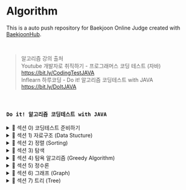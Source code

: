 # Algorithm
This is a auto push repository for Baekjoon Online Judge created with [BaekjoonHub](https://github.com/BaekjoonHub/BaekjoonHub).

<br>

> 알고리즘 강의 출처 <br> 
Youtube 개발자로 취직하기 - 프로그래머스 코딩 테스트 (자바) https://bit.ly/CodingTestJAVA  <br>
Inflearn 하루코딩 - Do it! 알고리즘 코딩테스트 with JAVA https://bit.ly/DoItJAVA 

<br>

### `Do it! 알고리즘 코딩테스트 with JAVA`

<details>
  
  <summary> 📌 섹션 0) 코딩테스트 준비하기 </summary>
  
  * #### `시간복잡도`
    * 보통 코딩테스트 문제는 시간 제한이 있다 (1~2초 내외)
    * 1초당 1억 번의 연산을 한 다고 대략 가정하면 되고, 최악의 연산 시간 (빅오표기법) 이 시간 제한 안에 수행될 수 있도록 문제 풀이를 진행해야 한다
    * 연산 횟수를 구하는 공식 : 알고리즘 시간 복잡도 X 데이터의 크기
    * 상수는 시간복잡도에서 제외하고, 가장 많이 중첩된 반복문 (ex. 이중, 3중 for문...) 이 수행시간이 제일 길기 때문에 시간복잡도의 기준으로 삼는다
    * 코테 문제를 한 번에 맞추면 정말 행운이지만, 문제가 틀렸다면, 1️⃣ 알맞은 알고리즘을 선택했는지 2️⃣ 비효율적인 로직이 쓰였는지, 어떻게 효율적으로 바꿀지 를 중심으로 고민할 것

  <br>
  
  * #### `디버깅`
    * 문제 풀다가 흠... 긴가민가 하는 부분에 디버깅을 찍고 돌려보자 (처음에는 로그를 찍는게 더 편하다고 생각하겠지만 디버깅이 더 괜찮대요)
    * 반복문에서 인덱스 범위 지정 오류 찾아보기
    * 잘못된 변수 사용 오류 찾아보기
    * 자료형 범위 오류 찾아보기 (int 형을 사용했는데 이상하게 음수가 나온다면 long 으로 바꿔보자, 이런 일이 꽤 빈번하게 발생하기 때문에 아예 초장부터 long으로 선언하고 문제 푸는게 정신건강에 이로울 수 있다)

</details>


<details>

  <summary> 📌 섹션 1) 자료구조 (Data Stucture) </summary>

  * #### `배열` 
    * 배열은 메모리의 연속 공간에 값이 채워져 있는 형태의 자료구조, 배열의 값은 인덱스를 통해 참조할 수 있으며, 선언한 자료형의 값만 저장할 수 있다.
    * 인덱스를 사용하여 값에 바로 접근할 수 있다.
    * 새로운 값을 삽입하거나 특정 인덱스에 있는 값을 삭제하기 어렵다. 값을 삽입하거나 삭제하려면 해당 인덱스 주변에 있는 값을 이동시키는 과정이 필요하다.
    * 배열의 크기는 선언할 때 지정할 수 있으며, 한 번 선언하면 크기를 늘리거나 줄일 수 없다.
    * 구조가 간단한 편 ➡️ 코테에서 많이 사용함

  <br>
  
  * #### `리스트` 
    * 리스트는 값과 포인터를 묶은 노드(값, 포인터를 쌍으로 갖는 기초 단위) 라는 것을 포인터로 연결한 자료구조다.
    * 인텍스가 없으므로 값에 접근하려면 Head 포인터부터 순서대로 접근해야 한다. ➡️ 값에 접근하는 속도가 느리다
    * 포인터로 연결되어 있으므로 데이터를 삽입하거나 삭제하는 연산 속도가 빠르다.
    * 선언할 때 크기를 별도로 지정하지 않아도 된다. ➡️ 리스트의 크기는 정해져 있지 않으며, 크기가 변하기 쉬운 데이터를 다룰 때 적절하다!
    * 포인터를 저장할 공간이 필요하므로, 배열보다는 구조가 복잡하다
    * 구현되어있는 ArrayList, LinkedList는 삽입, 삭제, 접근이 내부적으로 지원되기 때문에, 쌩 리스트를 구현하는 경우는 거의 없음 (쌩 리스트를 구현하는건 난이도가 상당히 높음)

  <br>
  
  * #### `구간 합` 
    * 구간 합은 합 배열을 이용하여 시간 복잡도를 더 줄이기 위해 사용하는 특수한 목적의 알고리즘이다.
    * <img width="404" alt="image" src="https://github.com/chujaeyeong/Algorithm/assets/123634960/97c6e441-36dd-472d-8d05-3c520c991e28">

    * 합 배열 S를 만드는 공식 : S[i] = S[i-1] + A[i]

    <br>

    * <img width="404" alt="image" src="https://github.com/chujaeyeong/Algorithm/assets/123634960/73367c95-5cbc-496e-9e44-21a423927ba4">

    * i에서 j까지의 구간 합을 구하는 공식 : S[j] - S[i-1]
   
  <br>

  * #### `투 포인터` 
    * 투포인터의 이동 원칙
    * 번호의 합이 M보다 크므로 큰 번호 index 를 내린다 : A[i] + A[j] > M일 때, j--;
    * 번호의 합이 M보다 작으므로 작은 번호 index를 올린다 : A[i] + A[j] < M일 때, i++;
    * 양쪽 포인터를 모두 이동시키고 count를 증가시킨다 : A[i] + A[j] == M일 때, i++; j--; count++;

  <br>

  * #### `슬라이딩 윈도우` 
    * 시간복잡도가 O(n) 이라 주어진 문제의 max값이 클 때 유용하게 사용할 수 있음.
    * 크기가 정해진 부분 문자열 (윈도우) 를 이동시키면서, 크기를 유지한 상태로 윈도우를 이동시키면서 조건에 맞는지 탐색하는 방법
    * <img width="506" alt="image" src="https://github.com/chujaeyeong/Algorithm/assets/123634960/62a62241-25e8-41e7-b294-a4c823e71b8f">

  <br>

  * #### `스택과 큐` 
    * 스택 : 삽입과 삭제 연산이 후입선출(LIFO)로 이루어져있는 자료구조로, 삽입과 삭제가 한 쪽에서만 일어나는 특징을 가짐
    * 스택은 깊이 우선 탐색 (DFS), 백트래킹 종류의 코테에서 효과적임. 후입선출은 개념 자체가 재귀 함수 알고리즘 원리와 일맥상통함 
      * top : 삽입과 삭제가 일어나는 위치
      * push : top 위치에 현재 있는 데이터를 삭제하고 확인하는 연산
      * peek : top 위치에 현재 있는 데이터를 단순 확인하는 연산
    * 큐 : 삽입 삭제 연산이 선입선출(FIFO)로 이루어져있는 자료구조로, 스택과는 다르게 삽입과 삭제가 양방향에서 일어나는 특징을 가짐
    * 큐는 너비 우선 탐색 (BFS) 에서 자주 사용하는 연산임
      * rear :큐에서 가장 끝 데이터를 가리키는 영역
      * front : 큐에서 가장 앞의 데이터를 가리키는 영역
      * add : rear 부분에 새로운 데이터를 삽입하는 연산
      * poll : front 부분에 있는 데이터를 삭제하고 확인하는 연산
      * peek : front에 있는 데이터를 확인할 때 사용하는 연산
    * 우선순위 큐도 있음 (들어간 순서와 산관 없이 우선순위가 높은 데이터가 먼저 나오는 자료구조, 큐 설정에 따라 front에 항상 최댓값 또는 최솟값이 위치함. 일반적으로 힙(heap, 트리 종류 中 1)을 이용해 구현)

</details>


<details>

  <summary> 📌 섹션 2) 정렬 (Sorting) </summary>

  * #### `버블 정렬 (Bubble Sort)`
    * 인접한 두 개의 데이터 크기를 비교해 정렬하는 방법
    * 간단하게 구현할 수는 있지만, 시간복잡도는 O(n²) 으로, 다른 정렬 알고리즘보다 속도가 느린 편
    * <img width="781" alt="image" src="https://github.com/chujaeyeong/Algorithm/assets/123634960/2fcfd32d-3a20-41b1-8f97-3fc436bc1179">

    * 그림과 같이 루프를 돌면서 인접한 데이터 간의 swap 연산으로 정렬함
    * 만약 특정한 루프의 전체 영역에서 swap이 한 번도 발생하지 않았다면, 그 영역 뒤에 있는 데이터가 모두 정렬되었다는 뜻이므로 프로세스를 종료해도 된다.
   
  <br>

  * #### `선택 정렬 (Selection Sort)`
    * 대상 데이터에서 최대나 최소 데이터를 데이터가 나열된 순으로 찾아가며 선택하는 방법
    * 선택 정렬은 구현 방법이 복잡하고, 시간 복잡도도 O(n²)으로 효율적이지 않아 코딩테스트에서는 많이 사용하지 않지만, 이를 응용하는 문제가 나올 수 있고 기술면접에서 간간히 물어봄
    * <img width="432" alt="image" src="https://github.com/chujaeyeong/Algorithm/assets/123634960/4442d2e7-2941-411d-932b-bbcac1f11c5e"> 

    * 남은 정렬 부분에서 최솟값 또는 최댓값을 찾는다 ➡️ 남은 정렬 부분에서 가장 앞에 있는 데이터와 선택된 데이터를 swap 한다 ➡️
      가장 앞에 있는 데이터의 위치를 변경해(index++) 남은 정렬 부분의 번위를 축소한다 ➡️ 전체 데이터 크기만큼 index가 커질 때까지, 즉 남은 정렬 부분이 없을 때까지 반복한다

  <br>

  * #### `삽입 정렬 (Insertion Sort)`
    * 이미 정렬된 데이터 범위에 정렬되지 않은 데이터를 적절한 위치에 삽입시켜 정렬하는 방법
    * 시간 복잡도는 버블정렬, 선택정렬과 동일하게 O(n²)으로 느린 편이지만, 구현하기 쉬운 편 (시간복잡도가 느려서 코테에서 자주 사용하지는 않는 정렬이지만 면접때 정렬 관련된 질문 나오는거에 대비해서 알아두면 좋다)
    * <img width="757" alt="image" src="https://github.com/chujaeyeong/Algorithm/assets/123634960/bcaa3e60-133f-4046-8609-d8db6c1a00de"> 

    * 선택 데이터를 현재 정렬된 데이터 범위 내에서 적절한 위치의 삽입하는 것이 삽입 정렬의 전부다
    * 현재 index에 있는 데이터 값을 선택한다 ➡️ 현재 선택한 데이터가 정렬된 데이터 범위에 삽입될 위치를 탐색한다 ➡️ 삽입 위치부터 index에 있는 위치까지 shift 연산을 수행한다
       ➡️ 전체 데이터의 크기만큼 index가 커질 때까지, 즉 선택할 데이터가 없을 떄까지 반복한다
    * 적절한 삽입 위치를 탐색하는 부분에서 이진 탐색 등과 같은 탐색 알고리즘을 사용하면 시간 복잡도를 줄일 수 있음!
  
  <br>
  
  * #### `퀵 정렬 (Quick Sort)`
    * 기준값 (pivort) 을 선정해 해당 값보다 작은 데이터와 큰 데이터로 분류하는 것을 반복해 정렬하는 알고리즘
    * 기준값이 어떻게 선정되는지가 시간 복잡도에 많은 영향을 미치고, 평균 시간 복잡도는 O(nlogn)이며 최악의 경우에는 시간 복잡도가 O(n²)이 됨
    * <img width="429" alt="image" src="https://github.com/chujaeyeong/Algorithm/assets/123634960/fcb767f9-8ce0-41c8-91ba-f962e1262a9e">
    * <img width="739" alt="image" src="https://github.com/chujaeyeong/Algorithm/assets/123634960/d91a2127-bb15-429b-bc1e-f6a79b0066ea">

    * pivort 선정을 운에 맡겨야되서 평균 시간 복잡도랑 최악 시간복잡도 차이가 심한 정렬이지만, 평균 시간 복잡도는 나름 준수한 편으로 코테에서는 종종 응용하는편 (재귀함수 활용)

  <br>
  
  * #### `병합 정렬 (Merge Sort)`
    * 분할 정복 (divide and conquer) 방식을 사용해서 데이터를 분할하고, 분할한 집합을 정렬하며 합치는 알고리즘, 시간 복잡도는 O(nlogn) 으로 준수한 편이다
    * <img width="346" alt="image" src="https://github.com/chujaeyeong/Algorithm/assets/123634960/444bc65b-03b6-4388-8804-0ec3a57feaeb">

    * 병합 정렬은 2개의 그룹을 병합하는 원리라는걸 꼭 숙지할 것 (투 포인터 활용, 앞 그룹은 정렬 시켜놓고 포인터 주고, 뒷 그룹은 정렬 안 되어있는 상태에서 병합 정렬을 쓰는 것)
  
  <br>
  
  * #### `기수 정렬 (Redix Sort)`
    * 기수 정렬은 값을 비교하지 않는 특이한 정렬
    * 값을 놓고 비교할 자릿수를 정한 다음, 해당 자릿수만 비교하는 정렬, 시간 복잡도는 O(kn) 이다 (여기서 k는 자릿수를 의미함)
    * 데이터가 굉장히 많은데, 각 데이터의 자릿수가 길지 않다면 시간 복잡도가 낮은 편이라 써먹어도 괜찮은 정렬임
    * 기수 정렬은 10개의 큐를 이용하는데, 각 큐는 값의 자릿수를 대표함 (0~9)
    * <img width="668" alt="image" src="https://github.com/chujaeyeong/Algorithm/assets/123634960/c4e5952f-0661-4cbe-b2f1-3e54a1142ff1"> 

</details>
    

<details>
  
  <summary> 📌 섹션 3) 탐색 </summary>

  * #### `DFS (깊이 우선 탐색)` 
    * 깊이 우선 탐색 (DFS : depth-first search) 은 그래프 완전 탐색 기법 중 하나이며, 그래프의 시작 노드에서 출발하여 탐색할 한 쪽 분기를 정하여 최대 깊이까지 탐색을 마친 후 다른 쪽 분기로 이동하여 다시 탐색을 수행하는 알고리즘이다
    * 재귀 함수르 구현하고, 스택 자료구조를 이용한다 (FILO)
    * 시간 복잡도는 O(V + E) (여기서 V : 노드 수 / E : 엣지 수 이다.)
    * DFS은 실제 구현 시 재귀함수를 이용하므로, 스택 오버플로에 유의해야함.
    * DFS는 한 번 방문한 노드를 다시 방문하면 안 되므로, 노드 방문 여부를 체크할 배열이 필요
    * <img width="796" alt="image" src="https://github.com/chujaeyeong/Algorithm/assets/123634960/eb8c56ef-d583-46fd-bba6-c8e21fe70050">
    * <img width="796" alt="image" src="https://github.com/chujaeyeong/Algorithm/assets/123634960/c174e576-08b8-4149-b665-6e3e78018c47">
    * <img width="796" alt="image" src="https://github.com/chujaeyeong/Algorithm/assets/123634960/52c51a6b-a9ae-4403-90d0-6cb159c434d1">

  <br>

  * #### `BFS (너비 우선 탐색)` 
    * 너비 우선 탐색 (BFS : breadth-first search) 도 DFS 와 동일하게 그래프를 완전 탐색하는 방법 중 하나고, 시작 노드에서 출발해 시작 노드를 기준으로 가까운 노드를 먼저 방문하면서 탐색하는 알고리즘이다
    * 선입선출 (FIFO) 이 특징이며, 큐 자료구조를 이용한다.
    * 시간복잡도는 O(V + E) (여기서 V : 노드 수 / E : 엣지 수 이다.) 로 DFS와 동일하다
    * 너비 우선 탐색은 탐색 시작 노드와 가까운 노드를 우선하여 탐색하므로, 목표 노드에 도착하는 경로가 여러 개일 때 최단 경로를 보장함
    * <img width="514" alt="image" src="https://github.com/chujaeyeong/Algorithm/assets/123634960/0546f3c4-de29-4fc3-a040-8e140ef83b55">

    * <img width="514" alt="image" src="https://github.com/chujaeyeong/Algorithm/assets/123634960/71449ec1-be28-43c3-b1d3-4af190f8dafb">

    * <img width="514" alt="image" src="https://github.com/chujaeyeong/Algorithm/assets/123634960/fe921be3-f553-41ef-b838-92f5db61674a">


  * #### `이진 탐색 (binary search)` 
    * 이진 탐색 이란, 데이터가 정렬되어 있는 상태에서 원하는 값을 찾아내는 알고리즘이다.
    * 대상 데이터의 중앙값과 찾고자 하는 값을 비교해 데이터의 크기를 절반씩 줄이면서 대상을 찾음
    * 이진탐색의 시간 복잡도는 O(logN)
    * 이진 탐색은 정렬 데이터에서 원하는 데이터를 탐색할 때 사용하는 가장 일반적인 알고리즘, 구현 및 원리가 비교적 간단해서 코테에 자주 출제되는 영역임 !
    * 다만, 이진 탐색은 데이터가 정렬되어 있어야 정상적으로 수행할 수 있으니까 이진 탐색 실행 전에 데이터 정렬은 필수임
    
    <br>
    
    * 이진 탐색 과정 (오름차순으로 정렬된 데이터 기준, 내림차순은 이 과정을 반대로 하면 됨.)
      * 1. 현재 데이터셋의 중앙값을 선택한다
        2. 중앙값 > 타깃 데이터 일 때, 중앙값 기준으로 왼쪽 데이터셋을 선택한다.
        3. 중앙값 < 타깃 데이터일 때, 중앙값 기준으로 오른쪽 데이터셋을 선택한다.
        4. 과정 1 ~ 3을 반복하다가, 중앙값 == 타깃 데이터일 때 이진 탐색을 종료한다.
           <img width="500" alt="image" src="https://github.com/chujaeyeong/Algorithm/assets/123634960/6780d232-b208-4e5d-be24-bf787159de42">
    
</details>


<details>

  <summary> 📌 섹션 4) 탐욕 알고리즘 (Greedy Algorithm) </summary>
  
  * #### `그리디 알고리즘 (탐욕법)` 
    * 그리디 알고리즘이란, 현재 상태에서 보는 선택지 중 최선의 선택지가 전체 선택지 중 최선의 선택지라고 가정하는 알고리즘이다.
    * 그리디 알고리즘의 크리티컬 포인트는, 그리디 알고리즘이 선택하는 최선의 선택지는 문제에서의 최적의 해(best answer) 를 보장하지 않는다는 점이다
    * 그래서 실제 코딩테스트에서 그리디 알고리즘을 적용할 수 있는지 판단하는 과정이 매우 중요함
    * 그리디 알고리즘의 수행 과정
      * 1. 해 선택 : 현재 상태에서 가장 최선이라고 생각되는 해를 선택한다.
        2. 적절성 검사 : 현재 선택한 해가 전체 문제의 제약 조건에 벗어나지 않는지 검사한다.
        3. 해 검사 : 현재까지 선택한 해 집합이 전체 문제를 해결할 수 있는지 검사한다. 전체 문제를 해결하지 못한다면, 1번으로 돌아가서 같은 과정을 반복한다.
  
</details>


<details>

  <summary> 📌 섹션 5) 정수론 </summary>

  * #### `소수 구하기 (에라토스테네스의 체)` 
    * 소수 (prime number) : 자신보다 작은 2개의 자연수를 곱해 만들 수 없는 1보다 큰 자연수, 1과 자기 자신 외에 약수가 존재하지 않는 수
    * 종종 소수를 판별하는 '소수 구하기' 문제가 종종 출제되는데, 소수를 구하는 대표적인 판별법으로는 **에라토스테네스의 체** 가 있음.
    * 에라토스테네스의 체의 원리
      * 1. 구하고자 하는 소수의 범위만큼 1차원 배열을 생성한다.
           <img width="562" alt="image" src="https://github.com/chujaeyeong/Algorithm/assets/123634960/48596866-1dfd-44fd-86f6-1df0186c201f">

        2. 2부터 시작하고 현재 숫자가 지워지지 않을 때는, 현재 선택된 숫자의 배수에 해당하는 수를 배열에서 끝까지 탐색하면서 지운다. **이때, 처음으로 선택된 숫자는 지우지 않는다. ➡️ 이게 소수임**
           
           <img width="562" alt="image" src="https://github.com/chujaeyeong/Algorithm/assets/123634960/797f9b81-3cb3-48f7-9092-dddb92ce474d">
           <img width="562" alt="image" src="https://github.com/chujaeyeong/Algorithm/assets/123634960/e734402a-16d2-40fa-bf34-8c9d85fc6053">

        4. 배열의 끝까지 2번을 반복한 후, 배열에서 남아있는 모든 수를 출력한다. ➡️ **소수 모두 출력**
           <img width="562" alt="image" src="https://github.com/chujaeyeong/Algorithm/assets/123634960/c19856e8-923b-46d4-93e8-e989d265ae35">
           <img width="562" alt="image" src="https://github.com/chujaeyeong/Algorithm/assets/123634960/241a9bfa-b495-43f8-b155-a2cd85065a14">
    
    <br>

    * 에라토스테네스의 체를 사용할 때 시간 복잡도
      * 에라토스테네스의 체를 구현하려면 이중 for문을 사용하는게 일반적이라, 시간복잡도는 O(N²)이다.
      * 그러나 실제 시간 복잡도는 최적화의 정도에 따라 다르겠지만, 배수를 삭제하는 연산으로 실제 구현에서 바깥쪽 for문을 생략하는 경우가 빈번하게 발생하기 때문에, 보~통은 구현하면 O(Nlog(logN))이 나온다
      * 그래서 소수 구하기 문제에서는 에라토스테네스의 체를 사용하는 것이 일반적인 방법으로 통용되고 있다.

  <br>
    
  * #### `오일러 피` 
    * 오일러 피 함수 P[N]의 정의는 1부터 N까지 범위에서 N과 서로소인 자연수의 개수를 뜻함
    * 오일러 피 함수는 증명 과정을 알고있어야 완벽하게 알 수 있다 (원리를 알면 풀고 모르면 접근하기가 힘든 문제, 근데 출제 빈도는 높지 않음)
    * 같은 정수론인 에라토스테네스의 체와 유사한 원리다
    * 오일러 피 함수의 원리
      * 1. 구하고자 하는 오일러 피의 범위만큼 배열을 자기 자신의 인덱스값으로 초기화한다.
           <img width="699" alt="image" src="https://github.com/chujaeyeong/Algorithm/assets/123634960/8cf80bfd-e52f-4896-aeaa-4f17f3f6a960">

        2. 2부터 시작해 현재 배열의 값과 인덱스가 같으면 (= 소수일 때) 현재 선택된 숫자(K)의 배수에 해당하는 수를 배열의 끝까지 탐색하며 **P[i] = P[i] - P[i]/K** 연산을 수행한다. (여기서 i는 K의 배수)
           <img width="825" alt="image" src="https://github.com/chujaeyeong/Algorithm/assets/123634960/6ea90054-2a0b-4649-ab4e-f6867df24ecc">
           <img width="825" alt="image" src="https://github.com/chujaeyeong/Algorithm/assets/123634960/85a63cde-2560-4579-9b26-8497f9dc593d">


        3. 배열의 끝까지 2번을 반복하여 오일러 피 함수를 완성한다.
           <img width="719" alt="image" src="https://github.com/chujaeyeong/Algorithm/assets/123634960/a2bd9620-ff10-4367-8079-84086a5b4639">


  <br>

  * #### `유클리드 호제법 (euclidean - algorithm)` 
    * 유클리드 호제법이란, 두 수의 최대 공약수를 구하는 알고리즘이다
    * 일반적으로 최대 공약수를 구하는 방법은 소인수 분해를 이용한 공통된 소수들의 곱으로 표현할 수 있지만, 유클리드 호제법을 이용하면 좀 더 간단하게 최대 공약수를 구할 수 있다
    * 유클리드 호제법을 수행하려면, 먼저 MOD (모드) 연산을 이해하고 있어야 한다. (% 나머지 구하는 연산)
    * MOD : 두 값을 나눈 나머지를 구하는 연산 (ex. 10 MOD 4 = 2, 10 % 4 = 2 와 같음)
    * MOD 연산으로 구현하는 유클리드 호제법
      * 1. 큰 수를 작은 수로 나누는 MOD 연산을 수행한다.
        2. 앞 단계에서의 작은 수와 MOD 연산 결괏값 (나머지) 으로 MOD 연산을 수행한다. (여기서 최대 공약수를 구하는 연산은 일반적으로 gcd 로 정의한다)
        3. 2번 단계를 반복하다가, 나머지가 0이 되는 순간의 작은 수를 최대 공약수로 선택한다.
           <img width="705" alt="image" src="https://github.com/chujaeyeong/Algorithm/assets/123634960/97b3dc0d-a97f-4af2-a5a1-70cb9442ec78">

    * 유클리드 호제법은 코딩테스트에서 재귀함수로 구현하는 편이다

</details>


<details>
  
  <summary> 📌 섹션 6) 그래프 (Graph) </summary>  

  * #### `그래프의 표현`
    * 그래프를 구현하는 방법은 총 3가지가 있다.
    * 1. **에지 리스트 (edge list)** <br>
      에지를 중심으로 그래프를 표현한다. 에지 리스트는 배열에 출발 노드, 도착 노드를 저장하여 에지를 표현하거나, 출발 노드, 도착 노드, 가중치를 저장하여 가중치가 있는 에지를 표현한다. <br>
      에지 리스트는 구현하기는 쉬운 반면, 특정 노드와 관련되어 있는 에지를 탐색하기 쉽지 않다는 단점이 있다. <br>
      에지 리스트는 벨만 포드나 크루스칼(MST) 알고리즘에 사용하며, 노드 중심 알고리즘에는 잘 사용하지 않는다.

      * 에지 리스트로 가중치 없는 그래프 표현하기
         
        <img width="527" alt="image" src="https://github.com/chujaeyeong/Algorithm/assets/123634960/cac47996-6359-4ece-841e-511447363894">

        가중치가 없는 그래프는 출발 노드와 도착 노드만 표현하므로, 배열의 행은 2개면 충분하다. 노드는 여러 자료형을 사용할 수 있으며, 다음의 경우 노드는 Integer형이다. <br>
        방향이 없는 그래프라면, [1, 2] 랑 [2, 1] 은 같은 표현이다.
        
      * 에지 리스트로 가중치 없는 그래프 표현하기
         
        <img width="527" alt="image" src="https://github.com/chujaeyeong/Algorithm/assets/123634960/88c55c40-0932-45cc-8f58-ff6423f25479">

        가중치가 있는 그래프는 행을 3개로 늘려 3번째 행에 가중치를 저장하면 된다.

    * 2. **인접 행렬 (adjacency matrix)** <br>
      인접행렬은 2차원 배열을 자료구조로 이용하여 그래프를 표현한다. 인접행렬은 에지 리스트와 다르게 노드 중심으로 그래프를 표현한다. <br>
      만약 노드가 5개인 그래프를 인접 행렬로 표현하려면, 5*5 로 표현하면 된다 (A[5][5] 이런식으로) <br>
      인접 행렬의 장점은, 구현이 쉽고 두 노드를 연결하는 에지의 여부와 가중치값은 배열에 직접 접근하면 바로 확인할 수 있다는 점이다. <br>
      하지만, 인접 행렬의 크리티컬 포인트는 노드와 관련되어 있는 에지를 탐색하려면 N번 접근해야하므로 노트 개수에 비해 에지가 적을 때에는 공간 효율성이 떨어지고, 노드 개수가 많은 경우 아예 2차원 배열 선언 자체를 할 수 없는 결함이 있다.
      (ex. 노드가 3만 개가 넘으면 java heap space 에러 발생)

      * 인접 행렬로 가중치 없는 그래프 표현하기

        <img width="591" alt="image" src="https://github.com/chujaeyeong/Algorithm/assets/123634960/35be90e4-c278-46d5-b066-1e1d0bddecac">

        예를 들어 3에서 4로 가는 에지가 있다면, 3행 4열에 1을 기록한다. (여기서 인덱스를 중심으로 1을 저장하는 이유는 가중치가 없기 때문)

      * 인접 행렬로 가중치가 있는 그래프 표현하기
     
        <img width="591" alt="image" src="https://github.com/chujaeyeong/Algorithm/assets/123634960/a2f5403b-594c-4000-a541-f7ae3a50c0c4">

        예를 들어 2에서 5로 향하는 에지가 있고, 그 에지의 가중치가 15라면, 2행 5열에 15를 기록하는 방식

    * 3. **인접 리스트 (adjacency list)** ⭐️ 가장 중요 <br>
      인접 리스트는 ArrayList 로 그래프를 표현한다. 노드 개수만큼 ArrayList를 선언해서 푸는 방식이며, 대부분 인접 리스트 방식으로 코딩테스트 문제를 풀게 된다. <br>
      그래프를 구현하는 다른 방법들에 비해 인접 리스트를 이용한 그래프 구현은 복잡한 편이다. 하지만, 노드와 연결되어 있는 에지를 탐색하는 시간은 매우 뛰어난 편이며, 노드 개수가 커도 공간 효율이 좋아 메모리 초과 에러가 발생하지 않는다. <br>
      이런 장점으로 실제 코딩테스트에서는 인접 리스트를 이용한 그래프 구현을 선호한다. 

      * 인접 리스트로 가중치 없는 그래프 표현하기

        <img width="591" alt="image" src="https://github.com/chujaeyeong/Algorithm/assets/123634960/73d98495-3ff3-4872-bdbf-cdfec0b6692e">

        인접 리스트에는 N번 노드와 연결되어 있는 노드를 배열의 위치 N에 연결된 노드 개수만큼 배열을 연결하는 방식으로 표현한다. <br>
        예를 들어, 노드 1과 연결된 2, 3 노드는 ArrayList[1]에 [2, 3]을 연결하는 방식으로 표현한다.

      * ⭐️ 인접 리스트로 가중치 있는 그래프 표현하기

        <img width="591" alt="image" src="https://github.com/chujaeyeong/Algorithm/assets/123634960/302089a7-1580-437d-84d9-d5359f570ae3">

        가중치가 있는 경우, 자료형을 클래스로 사용해야 한다 (예시에서는 Node 라는 클래스를 자료형으로 사용) 그 다음, (도착 노드, 가중치) 를 갖는 Node 클래스를 선언하여 ArrayList 에 사용한다. <br>
        예를 들어, 그림에서처럼 3 노드 정보를 넣고 싶으면, 먼저 Node 라는 클래스를 상단에 선언하고, A[3].add(New Node(4, 3)) 이런식으로 추가해주면 된다.

  <br>
  
  * #### `유니온 파인드 (union-find)`
    * 유니온 파인드는 일반적으로 여러 노드가 있을 때, 특정 2개의 노드를 연결해 1개의 집합으로 묶는 union 연산과 두 노드가 같은 집합에 속해 있는지를 확인하는 find 연산으로 구성되어있는 알고리즘이다.
    * 유니온 파인드는 union, find 연산을 완벽하게 이해하는 것이 핵심
    * 유니온 파인드만 가지고는 그래프 카테고리의 알고리즘이라고 묶는건 무리가 있지만, 그래프 알고리즘 문제에 많이 활용되기 때문에 알아두면 좋다
    
    <br>

    * union, find 연산
    * union 연산 : 각 노드가 속한 집합을 1개로 합치는 연산. 노드 a, b 가 a ∈ A, b ∈ B 일 떼 (a는 A의 원소, b는 B의 원소) union(a, b) 는 A ∪ B (A와 B의 합집합) 을 말한다.
    * find 연산 : 특정 노드 a에 관해 a가 속한 집합의 대표 노드를 반환하는 연산. 노드 a가 a ∈ A 일 때 (a는 A의 원소), find(a) 는 A집합의 대표 노드를 반환한다.
    
    <br>

    * 유니온 파인드의 알고리즘 구현 방법
    * 1. 1차원 배열을 이용하기

         <img width="680" alt="image" src="https://github.com/chujaeyeong/Algorithm/assets/123634960/18232f9c-fbbc-45be-a813-248b0035017e">

         처음에는 노드가 연결되어 있지 않으므로 각 노드가 대표 노드가 된다. 각 노드가 모두 대표 노드이므로 배열은 자신의 인덱스값으로 **초기화**한다.

      2. 2개의 노드를 선택해 각각의 대표 노드를 찾아 연결하는 union 연산 수행

         <img width="680" alt="image" src="https://github.com/chujaeyeong/Algorithm/assets/123634960/30929c1c-2e4b-4571-8a1b-94f582cb7936">

         1, 4와 5, 6을 union 연산으로 연결한다. 배열[4]는 1로, 배열[6]은 5로 업데이트한다. <br>
         1은 대표노드, 4는 자식 노드로 union 연산을 하므로, 배열[4]의 대표 노드를 1로 설정한 것이다. <br>
         ➡️ **다시 말해, 자식 노드로 들어가는 노드값 4를 대표 노드값 1로 변경한 것이다. 그 결과, 각각의 집합이었던 1, 4는 하나로 합쳐진다.** <br>
         ⭐️ union 연산을 할 때 항상 대표 노드끼리 연결해준다! 처음에는 노드간 연결이 하나도 되어있지 않을 때는 노드 모두가 대표 노드라 그냥 연결되지만, 연결 된 후에는 대표 노드끼리 연결해주게 된다. <br>
         그래서 union(4, 6) 으로 4와 6을 연결하려고 하면, 4와 6은 대표 노드가 아니기 때문에 4의 대표 노드 1에 6의 대표 노드 5을 연결한게 된다. 배열은 그럼 그림처럼 [1, 2, 3, 1, 1, 5] 가 된다.

      3. 자신이 속한 집합의 대표 노드를 찾는 연산인 find 연산을 수행 (대표 노드를 찾고, 그래프를 정돈하고, 시간복잡도를 향상시킴)

         <img width="680" alt="image" src="https://github.com/chujaeyeong/Algorithm/assets/123634960/62c3b6ea-e61b-4c57-a656-6ba6e633201d">
         
         ⭐️ find 연산 수행 과정
         * 1. 대상 노드 배열에 index값과 value값이 동일한지 확인한다.
           2. 동일하지 않으면 value값이 가리키는 index위치로 이동한다.
           3. 이동 위치의 index값과 value값이 같을 때까지 1~2 과정을 반복한다. (재귀 함수로 구현)
           4. 대표 노드에 도달하면 재귀 함수를 빠져나오면서 거치는 모든 노드값을 루트 노드값으로 변경한다.

         * find 연산 시 왜 시간복잡도가 줄어들까? : find 연산 과정을 위 그림에서 보면, 연산을 할 때 거치는 노드들이 대표 노드와 바료 연결되는 형태로 변경된다.
           이러면 추후 노드와 관련된 find 연산 속도가 O(1)로 변경된다. 한 번의 find 연산으로 **경로 압축**의 효과가 이루어지때문에 시간 복잡도가 줄어든다.

           <img width="634" alt="image" src="https://github.com/chujaeyeong/Algorithm/assets/123634960/120394e2-fe3e-4f92-9c26-877f4dd5efa7">

           이렇게 그림에서처럼 재귀 함수를 빠져나오면서 find 연산으로 값이 다 업데이트되니까 시간 복잡도 향상 효과가 있다.

  <br>
  
  * #### `위상 정렬 (topology sort)`
    * 위상 정렬이란, 사이클이 없는 방향 그래프에서 노드 순서를 찾는 알고리즘이다. (시간복잡도 : O(V + E))
    * 위상 정렬의 특징은 사이클이 없어야 한다는 것이다. 또한, 위상정렬에서는 항상 유일한 값으로 정렬되지 않으므로 정답이 여러 개일 수 있다.
    * 사이클이 존재하면 노드 간의 순서를 명확하게 정의할 수 없으므로 위상 정렬을 적용할 수 없다.

    <br>

    * 위상 정렬의 핵심 이론
    * 1. 진입 차수에 대한 이해 : 진입 차수(in-degree)는 자기 자신을 가리키는 에지의 개수이다.

         <img width="572" alt="image" src="https://github.com/chujaeyeong/Algorithm/assets/123634960/a10a6651-f564-4e96-b260-7ff2532d9d34">

         <img width="572" alt="image" src="https://github.com/chujaeyeong/Algorithm/assets/123634960/da927a23-15cb-4d82-9c8c-66bbf31e38df">

         그림에서 그래프는 ArrayList 로 표현했고, 그래프는 사이클이 없는 상태이다. <br>
         진입 차수 배열 D를 업데이트한다. 1에서 2, 3을 가리키고 있으므로, D[2], D[3] 을 각각 1만큼 증가시신다.

       2. 위상 정렬 배열에 진입 차수가 0인 노드의 값을 저장 
     
          <img width="572" alt="image" src="https://github.com/chujaeyeong/Algorithm/assets/123634960/ba8ac2fa-2e03-4f05-88ae-054afacfb578">

          <img width="572" alt="image" src="https://github.com/chujaeyeong/Algorithm/assets/123634960/88b1c569-a9e6-42ba-ae96-24ce77ff13e1">

          진입 차수 배열에서 진입 차수가 0인 노드를 선택하고, 선택된 노드를 정렬 배열에 저장, 그 후 인접 리스트에서 선택된 노드가 가리키는 노드들의 진입 차수를 1씩 뺀다.

       3. 2번 과정 반복 후 위상 정렬 배열 종료
     
          <img width="572" alt="image" src="https://github.com/chujaeyeong/Algorithm/assets/123634960/130a0f6f-039c-43cc-9912-5312497ef002">


    <br>

    * 위상 정렬의 수행 과정
      * 1. 진입 차수가 0인 노드를 큐에 저장한다.
        2. 큐에서 데이터를 poll해서 해당 노드를 탐색 결과에 추가하고, 해당 노드가 가리키는 노드의 진입 차수를 1씩 감소한다.
        3. 감소했을 때 진입 차수가 0이 되는 노드를 큐에 offer 한다.
        4. 큐가 빌 때까지 1~3번 과정을 반복한다.
  
  <br>
  
  * #### `다익스트라 알고리즘 (dijkstra algorithm)`
    * 다익스트라 알고리즘은 그래프에서 최단 거리를 구하는 알고리즘이다.
    * 에지는 모두 양수 라는 특징을 가지고 있으며, 다익스트라 알고리즘의 시간복잡도는 O(ElogV) 이다.
    * 특정 노드에서 다른 노드들의 최단 거리를 구하는 문제가 주어졌을 때, 다익스트라 알고리즘을 사용해서 문제를 풀면 된다.
    
    <br>
    
    * 다익스트라 알고리즘의 핵심 이론
      * 1. 인접 리스트로 그래프 구현하기
           
           <img width="631" alt="image" src="https://github.com/chujaeyeong/Algorithm/assets/123634960/7b4790f3-3325-4355-9ee1-90f5756d927f">

           다익스트라 알고리즘은 인접 행렬로 구현해도 되지만, 시간 복잡도 측면에서 N의 크기가 클 것을 대비하여 인접 리스트를 선택해서 구현하는 것이 좋다. (N이 커지면 인접 행렬(2차원배열)이 만들어지지 않기 때문에) <br>
           그래프의 연결을 표현하기 위해 인접 리스트에 연결한 배열의 자료형은 (노드, 가중치) 와 같은 형태로 선언하여 연결한 점도 참고

        2. 최단 거리 배열 초기화하기
           
           <img width="631" alt="image" src="https://github.com/chujaeyeong/Algorithm/assets/123634960/f0b1c2f6-3194-426e-a37a-e24ea7eb316d">

           최단 거리 배열을 만들고, 출발 노드는 0, 이외의 노드는 무한으로 초기화한다. 이때, 무한은 적당히 큰 값을 사용하면 된다. (ex. 99,999,999 같은 엄청 큰 임의의 값)

        3. 값이 가장 작은 노드 고르기
           
           <img width="631" alt="image" src="https://github.com/chujaeyeong/Algorithm/assets/123634960/5a5cda09-a82b-4571-ad84-9a9b3cd9e177">

           최단 거리 배열에서 현재 값이 가장 작은 노드를 고른다. 여기서는 값이 0인 출발 노드에서 시작하면 된다.

        4. 최단 거리 배열 업데이트하기

           <img width="631" alt="image" src="https://github.com/chujaeyeong/Algorithm/assets/123634960/91d9ba9a-57d3-406c-b8c8-669eb5eb0b30">

           선택된 노드에 연결된 에지의 값을 바탕으로 다른 노드의 값을 업데이트한다. 연결 노드의 최단 거리는 두 값 중 더 작은 값으로 업데이트한다.

        5. 3~4 과정을 반복해서 최단 거리 배열 완성하기

           <img width="631" alt="image" src="https://github.com/chujaeyeong/Algorithm/assets/123634960/21d070e3-cb74-4e61-984f-732bbfe1c2ef">

           과정 4에서 선택된 노드가 될 때마다 다시 선택되지 않도록 방문 배열을 만들어 처리하고, 모든 노드가 선택될 때까지 반복하면 최단 거리 배열이 완성된다.
  
  <br>

  * #### `벨만-포드 알고리즘 (bellman-ford algorithm)`
    * 벨만-포드 알고리즘은 그래프에서 최단 거리를 구하는 알고리즘이다. (그래프 최단 거리를 구하는 알고리즘의 종류는 다익스트라, 벨만-포드, 플로이드-워셜 알고리즘이 있다.)
    * 벨만-포드 알고리즘의 기능은 다익스트라 알고리즘과 동일하게 특정 출발 노드에서 다른 모든 노드까지의 최단 경로를 탐색한다는 것이다.
    * 그러나 다익스트라 알고리즘과는 다르게 음수 가중치 에지가 있어도 수행할 수 있으며, **전체 그래프에서 음수 사이클의 존재 여부를 판단**할 수 있다는 점이다.
    * 벨만-포드 알고리즘의 시간복잡도는 O(VE) 이다.

    <br>

    * 벨만-포드 알고리즘의 핵심 이론
      * 1. 에지 리스트로 그래프를 구현하고, 최단 경로 리스트 초기화하기

           <img width="631" alt="image" src="https://github.com/chujaeyeong/Algorithm/assets/123634960/c8217913-6af2-4f9f-94a7-b0ff7c9d1e58">

           벨만-포드 알고리즘은 에지 중심으로 동작하므로 그래프를 **에지 리스트** 로 구현한다. 또한, 최단 경로 리스트를 출발 노드는 0, 나머지 노드는 무한대로 초기화한다.

        2. 모든 에지를 확인해서 정답 리스트 업데이트하기

           <img width="631" alt="image" src="https://github.com/chujaeyeong/Algorithm/assets/123634960/4d0f764c-b685-4e59-8aa6-5b0095336607">

           에지의 개수는 사이클이 생기지 않도록 노드 개수 - 1 을 해줘야 한다. <br>
           D[s] != ∞ 이며 D[e] > D[s] + w 일 때, D[e] = D[s] + w 로 리스트의 값을 업데이트한다. <br>
           노드 개수가 N이고, 음수 사이클이 없을 때 업데이트 반복 횟수가 K번이라면 해당 시점에 정답 리스트의 값은 시작점에서 K개의 에지를 사용했을 때 각 노드에 대한 최단거리이다. <br>
           음수 사이클이 없을 때, N-1번 에지 사용 횟수를 반복하면 출발 노드와 모든 노드 간의 최단 거리를 알려 주는 정답 리스트가 완성된다.

        3. ⭐️ 음수 사이클 유무 확인하기

           <img width="631" alt="image" src="https://github.com/chujaeyeong/Algorithm/assets/123634960/e6191559-7913-4b37-9b33-a76fc364fc7e">

           N-1 에지 사용 횟수를 반복하고나서, 다시 벨만-포드 알고리즘을 실행해서 만약 업데이트 되는 노드가 발생했을 경우, N-1 에지 사용 횟수보다 N에지 사용 횟수가 더 최단 거리라는 얘기가 된다. (사이클이 일어난다는 소리) <br>
           이런 경우, 도출한 정답 리스트가 무의미하고, 최단 거리를 찾을 수 없는 사이클이 있는 그래프라는 소리니까 음수 사이클이 있다는 소리다. <br>
           그래서 3번까지 과정을 거치면 음수 사이클이 존재하는 그래프인지 확인할 수 있다.

  <br>

  * #### `플로이드-워셜 알고리즘 (floyd-warshall algorithm)`
    * 플로이드-워셜 알고리즘은 다익스트라, 벨만-포드 알고리즘과 유사하게 그래프에서 최단 거리를 구하는 알고리즘이다.
    * 두 알고리즘과의 차이점은 시작점을 고려하지 않고 모든 노드 간에 최단 거리를 탐색하는 것이다.
    * 음주 가중치 에지가 있어도 수행할 수 있으며(음수 사이클이 있으면 X), 동적 계획법의 원리를 이용하여 알고리즘에 접근한다.
    * 플로이드-워셜 알고리즘의 시간 복잡도는 O(V³) 이다. ➡️ N의 개수가 100, 200개 이런 식으로 작게 나오면 플로이드-워셜 알고리즘을 사용해야 되는지 의심해볼 수 있다.

    <br>

    * 플로이드-워셜 알고리즘의 핵심 이론
      * A노드에서 B노드까지 최단 경로를 구했다고 가정했을 때, 최단 경로 위에 K노드가 존재한다면 그것을 이루는 부분 경로 역시 최단 경로라는 점 <br>
        ex. 1에서 5까지 가는 최단 경로를 구했다고 가정하면, 1에서 4까지의 최단 경로와 4에서 5까지의 최단 경로 역시 1에서 5까지의 최단 경로에서 나올 수 밖에 없다
       
      * 1번에서 도출한 플로이드-워셜 알고리즘의 점화식 : **D[S][E] = Math.min(D[S][E], D[S][K] + D[K][E])**

    <br>

    * 플로이드-워셜 알고리즘의 구현 방법
      * 1. 리스트를 선언하고 초기화하기
           
           <img width="631" alt="image" src="https://github.com/chujaeyeong/Algorithm/assets/123634960/1c0863e9-3d04-48bc-959f-6a0bbee9e542">

           S와 E값이 같은 칸은 모드 0으로, 나머지 칸은 무한대로 초기화 한다. (S == E는 자기 자신에게 가는 데 걸리는 최단 경로값을 의미하기 때문)

        2. 최단 거리 리스트에 그래프 데이터 저장하기

           <img width="631" alt="image" src="https://github.com/chujaeyeong/Algorithm/assets/123634960/776d091b-9a29-409f-94c5-2aceac56441f">

           D[S][E] = W 로 에지의 정보를 리스트에 입력한다. (여기서 W는 가중치를 의미함) ➡️ 인접 행렬로 표현

        3. ⭐️ 점화식으로 리스트 업데이트하기 (3중 for문 형태로 반복하면서 리스트 값을 업데이트)

           <img width="631" alt="image" src="https://github.com/chujaeyeong/Algorithm/assets/123634960/9a939a6c-4422-417a-b96e-cedab90ba838">

           여기서 완성된 리스트는 모든 노드 간의 최단 거리를 알려준다. (ex. 1번 -> 5번 최단 거리는 D[1][6]=6)

  <br>

  * #### `최소 신장 트리 (minimum spanning tree, MST) - 크루스칼`
    * 최소 신장 트리란, 그래프에서 모든 노드를 연결할 때 사용된 에지들의 가중치의 합을 최소로 하는 트리다.
    * 최소 신장 트리의 특징은 ① 사이클이 포함되면 가중치의 합이 최소가 뒬 수 없으므로 사이클을 포함하지 않는다, ② N개의 노드가 있으면 최소 신장 트리를 구성하는 에지의 개수는 항상 N-1 개다.

    <br>
    
    * 최소 신장 트리의 핵심 이론
      * 1. 에지 리스트로 그래프를 구현하고 유니온 파인드 리스트로 초기화하기 (사이클 판별을 위함)
       
           <img width="631" alt="image" src="https://github.com/chujaeyeong/Algorithm/assets/123634960/eabdcb5f-28dc-4910-a861-ac1928bdb626">

           최소 신장 트리는 데이터를 노드가 아닌 에지 중심으로 저장한다. 그래서 인접 리스트가 아닌 **에지 리스트** 형태로 저장한다. <br>
           이 리스트는 일반적으로 노드 변수 2개와 가중치 변수로 구성된다. 사이클 처리를 위한 유니온 파인드 리스트도 함께 초기화한다. 리스트의 인덱스를 해당 자리의 값으로 초기화하면 된다.

        2. 그래프 데이터를 가중치 기준으로 정렬하기
       
           <img width="631" alt="image" src="https://github.com/chujaeyeong/Algorithm/assets/123634960/7f2096bb-89d7-4daa-b791-bdc23f35aef2">

           에지 리스트에 담긴 그래프 데이터를 가중치 기준으로 오름차순 정렬한다.

        3. 가중치가 낮은 에지부터 연결 시도하기
       
           <img width="631" alt="image" src="https://github.com/chujaeyeong/Algorithm/assets/123634960/af7c6b79-f62d-41df-9e57-bc907c97f55e">

           가중치가 낮은 에지부터 순서대로 선택해서 연결을 시도한다. 이때, 바로 연결하지 않고, 이 에지를 연결했을 때 그래프에 사이클 형성 유무를 find 연산을 이용해서 확인한 후 사이클이 형성되지 않을 때만 union 연산을 이용해서 두 노드를 연결한다.

        4. 과정 3번을 연결한 에지의 개수가 N-1이 될 때까지 반복

           <img width="631" alt="image" src="https://github.com/chujaeyeong/Algorithm/assets/123634960/3096018d-7443-4a37-84db-a3203d694d07">

        5. 총 에지 비용 출력하기

           <img width="631" alt="image" src="https://github.com/chujaeyeong/Algorithm/assets/123634960/e659a6e4-fe71-4e1f-be64-caba28fc172e">

</details>


<details>
  
  <summary> 📌 섹션 7) 트리 (Tree) </summary>

  * #### `트리 알아보기`
    * 트리는 노드와 에지로 연결된 그래프의 특수한 형태다. (그래프의 표현으로도 트리를 표현할 수 있다.)
    * 트리는 그래프이지만 순환 구조를 지니고 있지 않고, 1개의 루트 노드가 존재한다. 
    * 루트 노드를 제외한 노드는 단 1개의 부모 노드를 갖는다.
    * 트리의 부분 트리 역시 트리의 모든 특징을 따른다.
    * ➡️ 트리에서 임의의 두 노드를 이어주는 경로는 유일하다!
    
    <br>
    
    * 트리의 구성 요소

      <img width="631" alt="image" src="https://github.com/chujaeyeong/Algorithm/assets/123634960/6080c8f1-6bfb-4610-b355-deaee6899b3d">

      <img width="631" alt="image" src="https://github.com/chujaeyeong/Algorithm/assets/123634960/8ed1b5d2-3fcd-4245-be61-7192d000ef57">

    * 코딩테스트에서의 트리
      * 1. 그래프로 푸는 트리 문제 : 노드와 에지를 인접리스트로 표현할 수 있으니까 이걸 활용해서 DFS, BFS 알고리즘으로 표현해서 문제를 풀 수 있다. 
        2. 트리만을 위한 문제 : 트리 중에서 이진 트리, ⭐️세그먼트 트리(index tree), ⭐️최소 공통 조상(LCA) 를 활용해서 문제를 풀 수 있다. 특히 세그먼트 트리와 LCA는 1차원 배열로 트리를 표현한다.  
  
  
  <br>
  
  * #### `이진 트리 (binary tree)`
    * 이진 트리는 각 노드의 자식 노드(차수)의 개수가 2이하로 구성된 트라를 말한다. 트리 영역에서 가장 많이 사용되는 형태
    * 이진 트리의 종류로는 편향 이진 트리, 포화 이진 트리, 완전 이진 트리가 있다.

      <img width="631" alt="image" src="https://github.com/chujaeyeong/Algorithm/assets/123634960/0aedbce9-e654-4a92-ab35-5ae2c45ebbff">

    * 데이터를 트리 자료 구조에 저장할 때, 편향 이진 트리의 형태로 저장하면 탐색 속도가 저하되고 공간이 많이 낭비되는 단점이 있다. 일반적으로 코딩 테스트에서 데이터를 트리에 담는다고 하면, 이진 트리 형태(완전 이진 트리)로 담게 된다.
    
    <br>

    * 이진 트리의 순차 표현 (배열 형태를 사용해서 표현)
      * 이진트리는 1차원 배열의 형태로 표현할 수 있다.

        <img width="631" alt="image" src="https://github.com/chujaeyeong/Algorithm/assets/123634960/2779e9a5-c097-463d-8aad-f9535bd3f403">

        <img width="631" alt="image" src="https://github.com/chujaeyeong/Algorithm/assets/123634960/e0dacbb3-59f0-4193-b1ff-12269d096d31">

      


  
</details>




